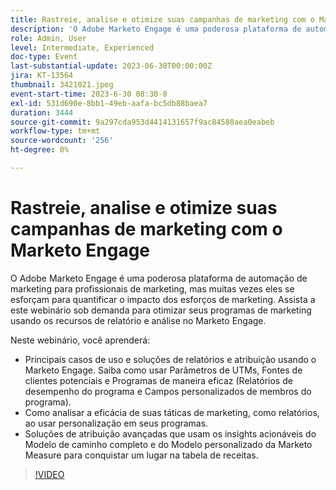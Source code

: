 ```yaml
---
title: Rastreie, analise e otimize suas campanhas de marketing com o Marketo Engage
description: 'O Adobe Marketo Engage é uma poderosa plataforma de automação de marketing para profissionais de marketing, mas muitas vezes eles se esforçam para quantificar o impacto dos esforços de marketing. Assista a este webinário sob demanda para otimizar seus programas de marketing usando os recursos de relatório e análise no Marketo Engage. Neste webinário, você aprenderá: Principais relatórios e casos de uso de atribuição e soluções usando o Marketo Engage. Saiba como usar Parâmetros de UTMs, Fontes de clientes potenciais e Programas de maneira eficaz (Relatórios de desempenho do programa e Campos personalizados de membros do programa).  Como analisar a eficácia de suas táticas de marketing, como relatórios, ao usar personalização em seus programas.   Soluções de atribuição avançadas que usam os insights acionáveis do Modelo de caminho completo e do Modelo personalizado da Marketo Measure para conquistar um lugar na tabela de receitas.'
role: Admin, User
level: Intermediate, Experienced
doc-type: Event
last-substantial-update: 2023-06-30T00:00:00Z
jira: KT-13564
thumbnail: 3421021.jpeg
event-start-time: 2023-6-30 08:30-8
exl-id: 531d690e-8bb1-49eb-aafa-bc5db88baea7
duration: 3444
source-git-commit: 9a297cda953d4414131657f9ac84580aea0eabeb
workflow-type: tm+mt
source-wordcount: '256'
ht-degree: 0%

---
```


# Rastreie, analise e otimize suas campanhas de marketing com o Marketo Engage

O Adobe Marketo Engage é uma poderosa plataforma de automação de marketing para profissionais de marketing, mas muitas vezes eles se esforçam para quantificar o impacto dos esforços de marketing. Assista a este webinário sob demanda para otimizar seus programas de marketing usando os recursos de relatório e análise no Marketo Engage.

Neste webinário, você aprenderá:

* Principais casos de uso e soluções de relatórios e atribuição usando o Marketo Engage. Saiba como usar Parâmetros de UTMs, Fontes de clientes potenciais e Programas de maneira eficaz (Relatórios de desempenho do programa e Campos personalizados de membros do programa).
* Como analisar a eficácia de suas táticas de marketing, como relatórios, ao usar personalização em seus programas.
* Soluções de atribuição avançadas que usam os insights acionáveis do Modelo de caminho completo e do Modelo personalizado da Marketo Measure para conquistar um lugar na tabela de receitas.

>[!VIDEO](https://video.tv.adobe.com/v/3421021/?learn=on)

